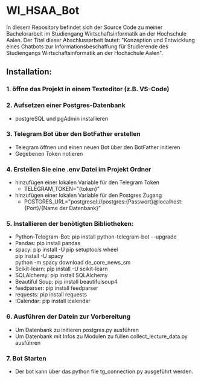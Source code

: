 # WI_HSAA_Bot
In diesem Repository befindet sich der Source Code zu meiner Bachelorarbeit im Studiengang Wirtschaftsinformatik an der Hochschule Aalen.
Der Titel dieser Abschlussarbeit lautet: "Konzeption und Entwicklung eines Chatbots zur Informationsbeschaffung für Studierende des Studiengangs Wirtschaftsinformatik an der Hochschule Aalen".

## Installation:

### 1. öffne das Projekt in einem Texteditor (z.B. VS-Code)

### 2. Aufsetzen einer Postgres-Datenbank

- postgreSQL und pgAdmin installieren <br>

### 3. Telegram Bot über den BotFather erstellen

- Telegram öffnen und einen neuen Bot über den BotFather initieren <br>
- Gegebenen Token notieren

### 4. Erstellen Sie eine .env Datei im Projekt Ordner

- hinzufügen einer lokalen Variable für den Telegram Token<br>
  - TELEGRAM_TOKEN="{token}"<br>
- hinzufügen einer lokalen Variable für den Postgres Zugang<br>
  - POSTGRES_URL="postgresql://postgres:{Passwort}@localhost:{Port}/{Name der Datenbank}"

### 5. Installieren der benötigten Bibliotheken:

- Python-Telegram-Bot: pip install python-telegram-bot --upgrade<br>
- Pandas: pip install pandas<br>
- spacy: pip install -U pip setuptools wheel<br>
        pip install -U spacy<br>
        python -m spacy download de_core_news_sm<br>
- Scikit-learn: pip install -U scikit-learn<br>
- SQLAlchemy: pip install SQLAlchemy<br>
- Beautiful Soup: pip install beautifulsoup4<br>
- feedparser: pip install feedparser<br>
- requests: pip install requests<br>
- ICalendar: pip install icalendar<br>

### 6. Ausführen der Datein zur Vorbereitung

- Um Datenbank zu initieren postgres.py ausführen<br>
- Um Datenbank mit Infos zu Modulen zu füllen collect_lecture_data.py ausführen

### 7. Bot Starten
- Der bot kann über das python file tg_connection.py ausgeführt werden.


